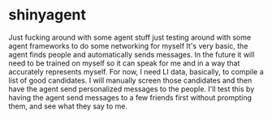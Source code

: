 # shinyagent
Just fucking around with some agent stuff
just testing around with some agent frameworks to do some networking for myself
It's very basic, the agent finds people and automatically sends messages.
In the future it will need to be trained on myself so it can speak for me and in a way that accurately represents myself. 
For now, I need LI data, basically, to compile a list of good candidates. I will manually screen those candidates and then have the agent send personalized messages to the people. 
I'll test this by having the agent send messages to a few friends first without prompting them, and see what they say to me. 